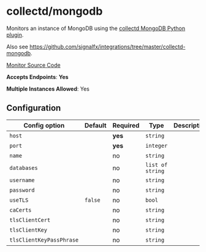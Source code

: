 <!--- GENERATED BY gomplate from scripts/docs/monitor-page.md.tmpl --->

# collectd/mongodb

 Monitors an instance of MongoDB using the
[collectd MongoDB Python plugin](https://github.com/signalfx/collectd-mongodb).

Also see https://github.com/signalfx/integrations/tree/master/collectd-mongodb.


[Monitor Source Code](https://github.com/signalfx/signalfx-agent/tree/master/internal/monitors/collectd/mongodb)

**Accepts Endpoints**: **Yes**

**Multiple Instances Allowed**: Yes

## Configuration

| Config option | Default | Required | Type | Description |
| --- | --- | --- | --- | --- |
| `host` |  | **yes** | `string` |  |
| `port` |  | **yes** | `integer` |  |
| `name` |  | no | `string` |  |
| `databases` |  | no | `list of string` |  |
| `username` |  | no | `string` |  |
| `password` |  | no | `string` |  |
| `useTLS` | `false` | no | `bool` |  |
| `caCerts` |  | no | `string` |  |
| `tlsClientCert` |  | no | `string` |  |
| `tlsClientKey` |  | no | `string` |  |
| `tlsClientKeyPassPhrase` |  | no | `string` |  |




